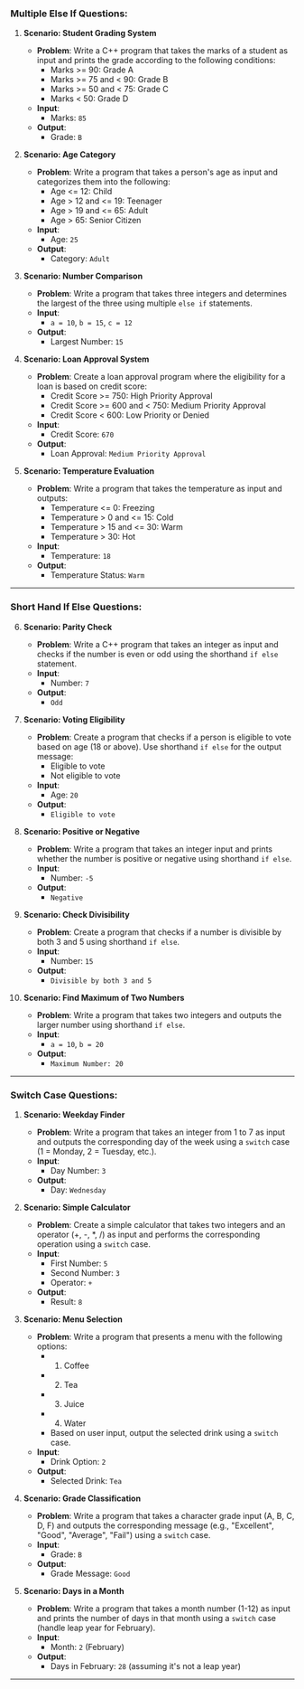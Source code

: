 
### **Multiple Else If Questions:**

1. **Scenario: Student Grading System**
   - **Problem**: Write a C++ program that takes the marks of a student as input and prints the grade according to the following conditions:
     - Marks >= 90: Grade A
     - Marks >= 75 and < 90: Grade B
     - Marks >= 50 and < 75: Grade C
     - Marks < 50: Grade D
   - **Input**: 
     - Marks: `85`
   - **Output**: 
     - Grade: `B`

2. **Scenario: Age Category**
   - **Problem**: Write a program that takes a person's age as input and categorizes them into the following:
     - Age <= 12: Child
     - Age > 12 and <= 19: Teenager
     - Age > 19 and <= 65: Adult
     - Age > 65: Senior Citizen
   - **Input**: 
     - Age: `25`
   - **Output**: 
     - Category: `Adult`

3. **Scenario: Number Comparison**
   - **Problem**: Write a program that takes three integers and determines the largest of the three using multiple `else if` statements.
   - **Input**: 
     - `a = 10`, `b = 15`, `c = 12`
   - **Output**: 
     - Largest Number: `15`

4. **Scenario: Loan Approval System**
   - **Problem**: Create a loan approval program where the eligibility for a loan is based on credit score:
     - Credit Score >= 750: High Priority Approval
     - Credit Score >= 600 and < 750: Medium Priority Approval
     - Credit Score < 600: Low Priority or Denied
   - **Input**: 
     - Credit Score: `670`
   - **Output**: 
     - Loan Approval: `Medium Priority Approval`

5. **Scenario: Temperature Evaluation**
   - **Problem**: Write a program that takes the temperature as input and outputs:
     - Temperature <= 0: Freezing
     - Temperature > 0 and <= 15: Cold
     - Temperature > 15 and <= 30: Warm
     - Temperature > 30: Hot
   - **Input**: 
     - Temperature: `18`
   - **Output**: 
     - Temperature Status: `Warm`

---

### **Short Hand If Else Questions:**

6. **Scenario: Parity Check**
   - **Problem**: Write a C++ program that takes an integer as input and checks if the number is even or odd using the shorthand `if else` statement.
   - **Input**: 
     - Number: `7`
   - **Output**: 
     - `Odd`

7. **Scenario: Voting Eligibility**
   - **Problem**: Create a program that checks if a person is eligible to vote based on age (18 or above). Use shorthand `if else` for the output message:
     - Eligible to vote
     - Not eligible to vote
   - **Input**: 
     - Age: `20`
   - **Output**: 
     - `Eligible to vote`

8. **Scenario: Positive or Negative**
   - **Problem**: Write a program that takes an integer input and prints whether the number is positive or negative using shorthand `if else`.
   - **Input**: 
     - Number: `-5`
   - **Output**: 
     - `Negative`

9. **Scenario: Check Divisibility**
   - **Problem**: Create a program that checks if a number is divisible by both 3 and 5 using shorthand `if else`.
   - **Input**: 
     - Number: `15`
   - **Output**: 
     - `Divisible by both 3 and 5`

10. **Scenario: Find Maximum of Two Numbers**
    - **Problem**: Write a program that takes two integers and outputs the larger number using shorthand `if else`.
    - **Input**: 
      - `a = 10`, `b = 20`
    - **Output**: 
      - `Maximum Number: 20`

---

### **Switch Case Questions:**

1. **Scenario: Weekday Finder**
   - **Problem**: Write a program that takes an integer from 1 to 7 as input and outputs the corresponding day of the week using a `switch` case (1 = Monday, 2 = Tuesday, etc.).
   - **Input**: 
     - Day Number: `3`
   - **Output**: 
     - Day: `Wednesday`

2. **Scenario: Simple Calculator**
   - **Problem**: Create a simple calculator that takes two integers and an operator (+, -, *, /) as input and performs the corresponding operation using a `switch` case.
   - **Input**: 
     - First Number: `5`
     - Second Number: `3`
     - Operator: `+`
   - **Output**: 
     - Result: `8`

3. **Scenario: Menu Selection**
   - **Problem**: Write a program that presents a menu with the following options:
     - 1. Coffee
     - 2. Tea
     - 3. Juice
     - 4. Water
     - Based on user input, output the selected drink using a `switch` case.
   - **Input**: 
     - Drink Option: `2`
   - **Output**: 
     - Selected Drink: `Tea`

4. **Scenario: Grade Classification**
   - **Problem**: Write a program that takes a character grade input (A, B, C, D, F) and outputs the corresponding message (e.g., "Excellent", "Good", "Average", "Fail") using a `switch` case.
   - **Input**: 
     - Grade: `B`
   - **Output**: 
     - Grade Message: `Good`

5. **Scenario: Days in a Month**
   - **Problem**: Write a program that takes a month number (1-12) as input and prints the number of days in that month using a `switch` case (handle leap year for February).
   - **Input**: 
     - Month: `2` (February)
   - **Output**: 
     - Days in February: `28` (assuming it's not a leap year)

---
